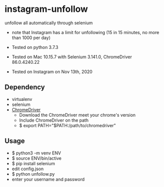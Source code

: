 # instagram-unfollow
unfollow all automatically through selenium
* note that Instagram has a limit for unfollowing (15 in 15 minutes, no more than 1000 per day)

* Tested on python 3.7.3
* Tested on Mac 10.15.7 with Selenium 3.141.0, ChromeDriver 86.0.4240.22
* Tested on Instagram on Nov 13th, 2020

## Dependency
* virtualenv
* selenium
* [ChromeDriver](https://chromedriver.storage.googleapis.com/index.html)
  * Download the ChromeDriver meet your chrome's version
  * Include ChromeDriver on the path
  * $ export PATH="$PATH:/path/to/chromedriver"

## Usage
* $ python3 -m venv ENV
* $ source ENV/bin/active
* $ pip install selenium
* edit config.json
* $ python unfollow.py
* enter your username and password
